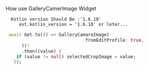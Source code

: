How use GalleryCamerImage Widget

```
  Kotlin version Should Be :'1.6.10'
     ext.kotlin_version = '1.6.10' or leter...
```

```dart
 await Get.to(() => GalleryCamareImage(
                              fromEditProfile: true,
      ))!
      .then((value) {
    if (value != null) selectedCropImage = value;
   });
```